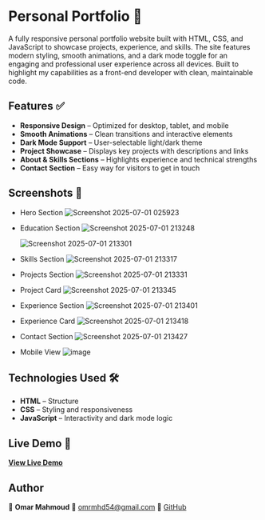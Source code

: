 # Personal Portfolio 💼

A fully responsive personal portfolio website built with HTML, CSS, and JavaScript to showcase projects, experience, and skills. The site features modern styling, smooth animations, and a dark mode toggle for an engaging and professional user experience across all devices. Built to highlight my capabilities as a front-end developer with clean, maintainable code.

## Features ✅

* **Responsive Design** – Optimized for desktop, tablet, and mobile
* **Smooth Animations** – Clean transitions and interactive elements
* **Dark Mode Support** – User-selectable light/dark theme
* **Project Showcase** – Displays key projects with descriptions and links
* **About & Skills Sections** – Highlights experience and technical strengths
* **Contact Section** – Easy way for visitors to get in touch

## Screenshots 📸

* Hero Section
  ![Screenshot 2025-07-01 025923](https://github.com/user-attachments/assets/5497f0d7-caf2-4fd7-adf5-524270a49fb6)

* Education Section
  ![Screenshot 2025-07-01 213248](https://github.com/user-attachments/assets/a8c4fd78-05cf-4dca-84cc-a4ac9feb6aa2)
  
  ![Screenshot 2025-07-01 213301](https://github.com/user-attachments/assets/681dd064-80ff-42f8-8500-07cfd2be054b)

* Skills Section
  ![Screenshot 2025-07-01 213317](https://github.com/user-attachments/assets/4f931a2a-901d-4890-a96e-5d1d455dfbc5)

* Projects Section
  ![Screenshot 2025-07-01 213331](https://github.com/user-attachments/assets/e250b796-9c2b-43ae-852a-634dc7a96f8a)
  
* Project Card
  ![Screenshot 2025-07-01 213345](https://github.com/user-attachments/assets/4f22430b-e737-4d91-a6ea-a94814085a89)

* Experience Section
  ![Screenshot 2025-07-01 213401](https://github.com/user-attachments/assets/34349809-df19-4b88-b410-87ca74d49212)

* Experience Card
  ![Screenshot 2025-07-01 213418](https://github.com/user-attachments/assets/227641c7-aad1-49f3-9aa8-91876e15fde4)

* Contact Section
  ![Screenshot 2025-07-01 213427](https://github.com/user-attachments/assets/775bbacd-f093-4b4c-a224-9edb26c4dc43)

* Mobile View
  ![image](https://github.com/user-attachments/assets/19f27b5d-b51b-420a-972d-752dbb073a71)

## Technologies Used 🛠️

* **HTML** – Structure
* **CSS** – Styling and responsiveness
* **JavaScript** – Interactivity and dark mode logic

## Live Demo 🚀

[**View Live Demo**](https://omrmhd5.github.io/Portfolio/)

## Author

👤 **Omar Mahmoud**
📧 [omrmhd54@gmail.com](mailto:omrmhd54@gmail.com)
🔗 [GitHub](https://github.com/omrmhd5)
